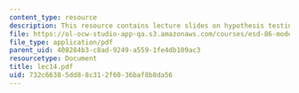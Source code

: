 ```yaml
---
content_type: resource
description: This resource contains lecture slides on hypothesis testing.
file: https://ol-ocw-studio-app-qa.s3.amazonaws.com/courses/esd-86-models-data-and-inference-for-socio-technical-systems-spring-2007/732c66385dd88c312f6036baf8b8da56_lec14.pdf
file_type: application/pdf
parent_uid: 408284b3-c8ad-9249-a559-1fe4db109ac3
resourcetype: Document
title: lec14.pdf
uid: 732c6638-5dd8-8c31-2f60-36baf8b8da56
---
```

